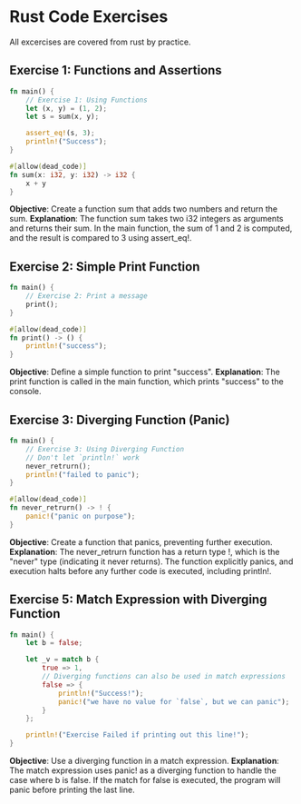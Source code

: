 # Rust Code Exercises
All excercises are covered from rust by practice.

## Exercise 1: Functions and Assertions

```rust
fn main() {
    // Exercise 1: Using Functions
    let (x, y) = (1, 2);
    let s = sum(x, y);

    assert_eq!(s, 3);
    println!("Success");
}

#[allow(dead_code)]
fn sum(x: i32, y: i32) -> i32 {
    x + y
}
```
**Objective**: Create a function sum that adds two numbers and return the sum.
**Explanation**: The function sum takes two i32 integers as arguments and returns their sum. In the main function, the sum of 1 and 2 is computed, and the result is compared to 3 using assert_eq!.

## Exercise 2: Simple Print Function

```rust
fn main() {
    // Exercise 2: Print a message
    print();
}

#[allow(dead_code)]
fn print() -> () {
    println!("success");
}
```
**Objective**: Define a simple function to print "success".
**Explanation**: The print function is called in the main function, which prints "success" to the console.

## Exercise 3: Diverging Function (Panic)

```rust
fn main() {
    // Exercise 3: Using Diverging Function
    // Don't let `println!` work
    never_retrurn();
    println!("failed to panic");
}

#[allow(dead_code)]
fn never_retrurn() -> ! {
    panic!("panic on purpose");
}
```
**Objective**: Create a function that panics, preventing further execution.
**Explanation**: The never_retrurn function has a return type !, which is the "never" type (indicating it never returns). The function explicitly panics, and execution halts before any further code is executed, including println!.

## Exercise 5: Match Expression with Diverging Function
```rust
fn main() {
    let b = false;

    let _v = match b {
        true => 1,
        // Diverging functions can also be used in match expressions
        false => {
            println!("Success!");
            panic!("we have no value for `false`, but we can panic");
        }
    };

    println!("Exercise Failed if printing out this line!");
}
```
**Objective**: Use a diverging function in a match expression.
**Explanation**: The match expression uses panic! as a diverging function to handle the case where b is false. If the match for false is executed, the program will panic before printing the last line.